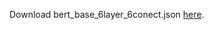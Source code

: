 Download bert_base_6layer_6conect.json [here](https://github.com/facebookresearch/vilbert-multi-task).